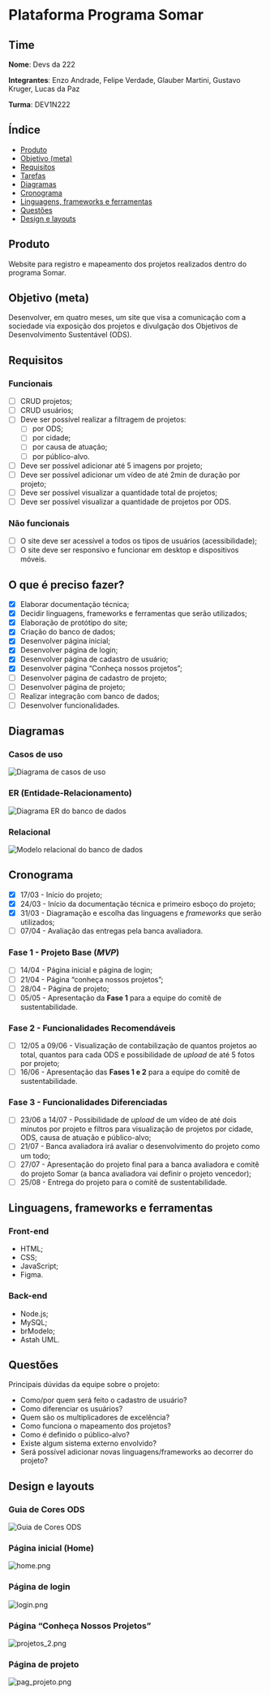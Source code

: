 # Plataforma Programa Somar

## Time

**Nome**: Devs da 222

**Integrantes**: Enzo Andrade, Felipe Verdade, Glauber Martini, Gustavo Kruger, Lucas da Paz

**Turma**: DEV1N222

## Índice

- [Produto](#produto)
- [Objetivo (meta)](#objetivo-meta)
- [Requisitos](#requisitos)
- [Tarefas](#o-que-é-preciso-fazer)
- [Diagramas](#diagramas)
- [Cronograma](#cronograma)
- [Linguagens, frameworks e ferramentas](#linguagens-frameworks-e-ferramentas)
- [Questões](#questões)
- [Design e layouts](#design-e-layouts)

## Produto

Website para registro e mapeamento dos projetos realizados dentro do programa Somar.

## Objetivo (meta)

Desenvolver, em quatro meses, um site que visa a comunicação com a sociedade via exposição dos projetos e divulgação dos Objetivos de Desenvolvimento Sustentável (ODS).

## Requisitos

### Funcionais

- [ ] CRUD projetos;
- [ ] CRUD usuários;
- [ ] Deve ser possível realizar a filtragem de projetos:
  - [ ] por ODS;
  - [ ] por cidade;
  - [ ] por causa de atuação;
  - [ ] por público-alvo.
- [ ] Deve ser possível adicionar até 5 imagens por projeto;
- [ ] Deve ser possível adicionar um vídeo de até 2min de duração por projeto;
- [ ] Deve ser possível visualizar a quantidade total de projetos;
- [ ] Deve ser possível visualizar a quantidade de projetos por ODS.

### Não funcionais

- [ ] O site deve ser acessível a todos os tipos de usuários (acessibilidade);
- [ ] O site deve ser responsivo e funcionar em desktop e dispositivos móveis.

## O que é preciso fazer?

- [x] Elaborar documentação técnica;
- [x] Decidir linguagens, frameworks e ferramentas que serão utilizados;
- [x] Elaboração de protótipo do site;
- [x] Criação do banco de dados;
- [x] Desenvolver página inicial;
- [x] Desenvolver página de login;
- [x] Desenvolver página de cadastro de usuário;
- [x] Desenvolver página “Conheça nossos projetos”;
- [ ] Desenvolver página de cadastro de projeto;
- [ ] Desenvolver página de projeto;
- [ ] Realizar integração com banco de dados;
- [ ] Desenvolver funcionalidades.

## Diagramas

### Casos de uso

![Diagrama de casos de uso](img/diagramas/casos_de_uso.png)

### ER (Entidade-Relacionamento)

![Diagrama ER do banco de dados](img/diagramas/er.png)

### Relacional

![Modelo relacional do banco de dados](img/diagramas/relacional.png)

## Cronograma

- [x] 17/03 - Início do projeto;
- [x] 24/03 - Início da documentação técnica e primeiro esboço do projeto;
- [x] 31/03 - Diagramação e escolha das linguagens e _frameworks_ que serão utilizados;
- [ ] 07/04 - Avaliação das entregas pela banca avaliadora.

### Fase 1 - Projeto Base (_MVP_)

- [ ] 14/04 - Página inicial e página de login;
- [ ] 21/04 - Página “conheça nossos projetos”;
- [ ] 28/04 - Página de projeto;
- [ ] 05/05 - Apresentação da **Fase 1** para a equipe do comitê de sustentabilidade.

### Fase 2 - Funcionalidades Recomendáveis

- [ ] 12/05 a 09/06 - Visualização de contabilização de quantos projetos ao total, quantos para cada ODS e possibilidade de _upload_ de até 5 fotos por projeto;
- [ ] 16/06 - Apresentação das **Fases 1 e 2** para a equipe do comitê de sustentabilidade.

### Fase 3 - Funcionalidades Diferenciadas

- [ ] 23/06 a 14/07 - Possibilidade de _upload_ de um vídeo de até dois minutos por projeto e filtros para visualização de projetos por cidade, ODS, causa de atuação e público-alvo;
- [ ] 21/07 - Banca avaliadora irá avaliar o desenvolvimento do projeto como um todo;
- [ ] 27/07 - Apresentação do projeto final para a banca avaliadora e comitê do projeto Somar (a banca avaliadora vai definir o projeto vencedor);
- [ ] 25/08 - Entrega do projeto para o comitê de sustentabilidade.

## Linguagens, frameworks e ferramentas

### Front-end

- HTML;
- CSS;
- JavaScript;
- Figma.

### Back-end

- Node.js;
- MySQL;
- brModelo;
- Astah UML.

## Questões

Principais dúvidas da equipe sobre o projeto:

- Como/por quem será feito o cadastro de usuário?
- Como diferenciar os usuários?
- Quem são os multiplicadores de excelência?
- Como funciona o mapeamento dos projetos?
- Como é definido o público-alvo?
- Existe algum sistema externo envolvido?
- Será possível adicionar novas linguagens/frameworks ao decorrer do projeto?

## Design e layouts

### Guia de Cores ODS

![Guia de Cores ODS](img/layouts/cores_ods.png)

### Página inicial (Home)

![home.png](img/layouts/home.png)

### Página de login

![login.png](img/layouts/login.png)

### Página “Conheça Nossos Projetos”

![projetos_2.png](img/layouts/projetos.png)

### Página de projeto

![pag_projeto.png](img/layouts/pag_projeto.png)
